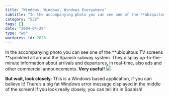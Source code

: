 ```yaml
---
title: "Windows, Windows, Windows Everywhere"
subtitle: "In the accompanying photo you can see one of the **ubiquitous TV screens **sprinkled all around the ..."
category: "538"
tags: []
date: "2004-04-29"
type: "wp"
wordpress_id: 2023
---
```

In the accompanying photo you can see one of the **ubiquitous TV screens **sprinkled all around the Spanish subway system. They display up-to-the-minute information about arrivals and departures, in real-time, also ads and other commercial announcements. **Very useful!**
[![](https://i0.wp.com/s3.media.squarespace.com/production/1075723/12829350/weblogs/archives/DSCF0085-thumb.JPG?resize=400%2C300)](http://s3.media.squarespace.com/production/1075723/12829350/weblogs/archives/DSCF0085.html)

**But wait, look closely**: This is a Windows based application, if you can believe it! There’s a big fat Windows error message displayed in the middle of the screen! If you look really closely, you can tell it’s in Spanish!